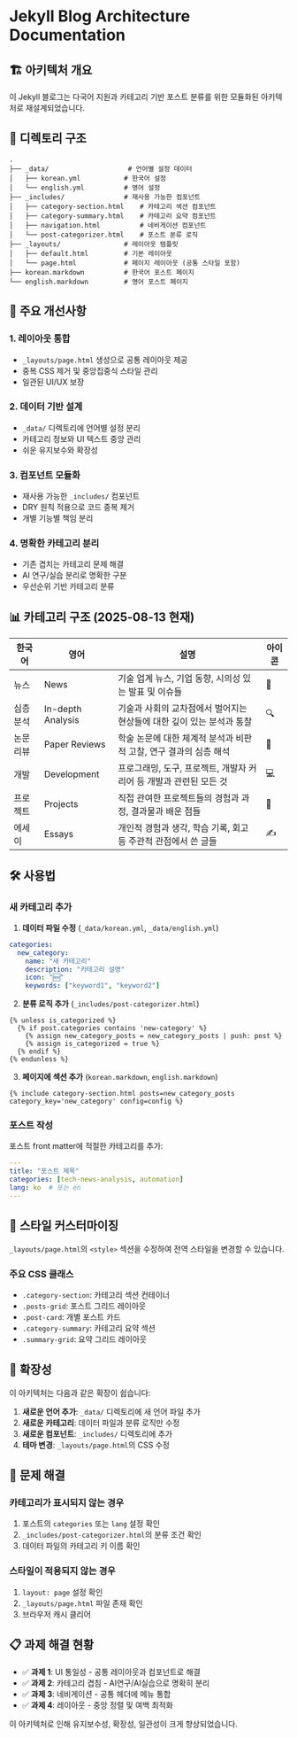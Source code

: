 # Jekyll Blog Architecture Documentation

## 🏗️ 아키텍처 개요

이 Jekyll 블로그는 다국어 지원과 카테고리 기반 포스트 분류를 위한 모듈화된 아키텍처로 재설계되었습니다.

## 📁 디렉토리 구조

```
.
├── _data/                    # 언어별 설정 데이터
│   ├── korean.yml           # 한국어 설정
│   └── english.yml          # 영어 설정
├── _includes/               # 재사용 가능한 컴포넌트
│   ├── category-section.html    # 카테고리 섹션 컴포넌트
│   ├── category-summary.html    # 카테고리 요약 컴포넌트
│   ├── navigation.html          # 네비게이션 컴포넌트
│   └── post-categorizer.html    # 포스트 분류 로직
├── _layouts/                # 레이아웃 템플릿
│   ├── default.html         # 기본 레이아웃
│   └── page.html            # 페이지 레이아웃 (공통 스타일 포함)
├── korean.markdown          # 한국어 포스트 페이지
└── english.markdown         # 영어 포스트 페이지
```

## 🎯 주요 개선사항

### 1. **레이아웃 통합**
- `_layouts/page.html` 생성으로 공통 레이아웃 제공
- 중복 CSS 제거 및 중앙집중식 스타일 관리
- 일관된 UI/UX 보장

### 2. **데이터 기반 설계**
- `_data/` 디렉토리에 언어별 설정 분리
- 카테고리 정보와 UI 텍스트 중앙 관리
- 쉬운 유지보수와 확장성

### 3. **컴포넌트 모듈화**
- 재사용 가능한 `_includes/` 컴포넌트
- DRY 원칙 적용으로 코드 중복 제거
- 개별 기능별 책임 분리

### 4. **명확한 카테고리 분리**
- 기존 겹치는 카테고리 문제 해결
- AI 연구/실습 분리로 명확한 구분
- 우선순위 기반 카테고리 분류

## 📊 카테고리 구조 (2025-08-13 현재)

| 한국어 | 영어 | 설명 | 아이콘 |
|--------|------|------|--------|
| 뉴스 | News | 기술 업계 뉴스, 기업 동향, 시의성 있는 발표 및 이슈들 | 📰 |
| 심층 분석 | In-depth Analysis | 기술과 사회의 교차점에서 벌어지는 현상들에 대한 깊이 있는 분석과 통찰 | 🔍 |
| 논문 리뷰 | Paper Reviews | 학술 논문에 대한 체계적 분석과 비판적 고찰, 연구 결과의 심층 해석 | 📄 |
| 개발 | Development | 프로그래밍, 도구, 프로젝트, 개발자 커리어 등 개발과 관련된 모든 것 | 💻 |
| 프로젝트 | Projects | 직접 관여한 프로젝트들의 경험과 과정, 결과물과 배운 점들 | 🚀 |
| 에세이 | Essays | 개인적 경험과 생각, 학습 기록, 회고 등 주관적 관점에서 쓴 글들 | ✍️ |

## 🛠️ 사용법

### 새 카테고리 추가

1. **데이터 파일 수정** (`_data/korean.yml`, `_data/english.yml`)
```yaml
categories:
  new_category:
    name: "새 카테고리"
    description: "카테고리 설명"
    icon: "🆕"
    keywords: ["keyword1", "keyword2"]
```

2. **분류 로직 추가** (`_includes/post-categorizer.html`)
```liquid
{% unless is_categorized %}
  {% if post.categories contains 'new-category' %}
    {% assign new_category_posts = new_category_posts | push: post %}
    {% assign is_categorized = true %}
  {% endif %}
{% endunless %}
```

3. **페이지에 섹션 추가** (`korean.markdown`, `english.markdown`)
```liquid
{% include category-section.html posts=new_category_posts category_key='new_category' config=config %}
```

### 포스트 작성

포스트 front matter에 적절한 카테고리를 추가:

```yaml
---
title: "포스트 제목"
categories: [tech-news-analysis, automation]
lang: ko  # 또는 en
---
```

## 🎨 스타일 커스터마이징

`_layouts/page.html`의 `<style>` 섹션을 수정하여 전역 스타일을 변경할 수 있습니다.

### 주요 CSS 클래스

- `.category-section`: 카테고리 섹션 컨테이너
- `.posts-grid`: 포스트 그리드 레이아웃
- `.post-card`: 개별 포스트 카드
- `.category-summary`: 카테고리 요약 섹션
- `.summary-grid`: 요약 그리드 레이아웃

## 🔄 확장성

이 아키텍처는 다음과 같은 확장이 쉽습니다:

1. **새로운 언어 추가**: `_data/` 디렉토리에 새 언어 파일 추가
2. **새로운 카테고리**: 데이터 파일과 분류 로직만 수정
3. **새로운 컴포넌트**: `_includes/` 디렉토리에 추가
4. **테마 변경**: `_layouts/page.html`의 CSS 수정

## 🐛 문제 해결

### 카테고리가 표시되지 않는 경우
1. 포스트의 `categories` 또는 `lang` 설정 확인
2. `_includes/post-categorizer.html`의 분류 조건 확인
3. 데이터 파일의 카테고리 키 이름 확인

### 스타일이 적용되지 않는 경우
1. `layout: page` 설정 확인
2. `_layouts/page.html` 파일 존재 확인
3. 브라우저 캐시 클리어

## 📋 과제 해결 현황

- ✅ **과제 1**: UI 통일성 - 공통 레이아웃과 컴포넌트로 해결
- ✅ **과제 2**: 카테고리 겹침 - AI연구/AI실습으로 명확히 분리
- ✅ **과제 3**: 네비게이션 - 공통 헤더에 메뉴 통합
- ✅ **과제 4**: 레이아웃 - 중앙 정렬 및 여백 최적화

이 아키텍처로 인해 유지보수성, 확장성, 일관성이 크게 향상되었습니다.
